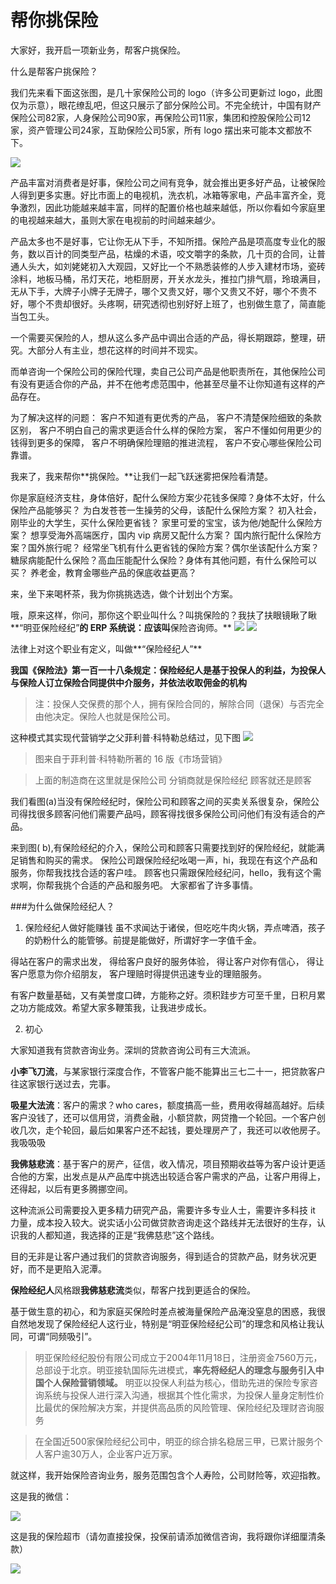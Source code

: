 # 帮你挑保险

大家好，我开启一项新业务，帮客户挑保险。

什么是帮客户挑保险？

我们先来看下面这张图，是几十家保险公司的 logo（许多公司更新过 logo，此图仅为示意），眼花缭乱吧，但这只展示了部分保险公司。不完全统计，中国有财产保险公司82家，人身保险公司90家，再保险公司11家，集团和控股保险公司12家，资产管理公司24家，互助保险公司5家，所有 logo 摆出来可能本文都放不下。


![](https://wx1.sinaimg.cn/mw1024/627dcbbdgy1gbpzpnnziej20s80jc1kx.jpg)

产品丰富对消费者是好事，保险公司之间有竞争，就会推出更多好产品，让被保险人得到更多实惠。好比市面上的电视机，洗衣机，冰箱等家电，产品丰富齐全，竞争激烈，因此功能越来越丰富，同样的配置价格也越来越低，所以你看如今家庭里的电视越来越大，虽则大家在电视前的时间越来越少。

产品太多也不是好事，它让你无从下手，不知所措。保险产品是项高度专业化的服务，数以百计的同类型产品，枯燥的术语，咬文嚼字的条款，几十页的合同，让普通人头大，如刘姥姥初入大观园，又好比一个不熟悉装修的人步入建材市场，瓷砖涂料，地板马桶，吊灯天花，地柜厨房，开关水龙头，推拉门排气扇，玲琅满目，无从下手，大牌子小牌子无牌子，哪个又贵又好，哪个又贵又不好，哪个不贵不好，哪个不贵却很好。头疼啊，研究透彻也别好好上班了，也别做生意了，简直能当包工头。

一个需要买保险的人，想从这么多产品中调出合适的产品，得长期跟踪，整理，研究。大部分人有主业，想花这样的时间并不现实。

而单咨询一个保险公司的保险代理，卖自己公司产品是他职责所在，其他保险公司有没有更适合你的产品，并不在他考虑范围中，他甚至尽量不让你知道有这样的产品存在。

为了解决这样的问题：
客户不知道有更优秀的产品，
客户不清楚保险细致的条款区别，
客户不明白自己的需求更适合什么样的保险方案，
客户不懂如何用更少的钱得到更多的保障，
客户不明确保险理赔的推进流程，
客户不安心哪些保险公司靠谱。

我来了，我来帮你**挑保险。**让我们一起飞跃迷雾把保险看清楚。

你是家庭经济支柱，身体倍好，配什么保险方案少花钱多保障？身体不太好，什么保险产品能够买？
为白发苍苍一生操劳的父母，该配什么保险方案？
初入社会，刚毕业的大学生，买什么保险更省钱？
家里可爱的宝宝，该为他/她配什么保险方案？
想享受海外高端医疗，国内 vip 病房又配什么方案？
国内旅行配什么保险方案？国外旅行呢？
经常坐飞机有什么更省钱的保险方案？偶尔坐该配什么方案？
糖尿病能配什么保险？高血压能配什么保险？身体有其他问题，有什么保险可以买？
养老金，教育金哪些产品的保底收益更高？

来，坐下来喝杯茶，我为你挑挑选选，做个计划出个方案。

哦，原来这样，你问，那你这个职业叫什么？叫挑保险的？我扶了扶眼镜瞅了瞅**“明亚保险经纪”**的 ERP 系统说：应该叫**保险咨询师。**
![](https://wx3.sinaimg.cn/mw1024/627dcbbdgy1gbq05l1hp2j20sc042jx2.jpg)
![](https://wx3.sinaimg.cn/mw1024/627dcbbdgy1gbq0cjvn75j228s0ro0yq.jpg)

法律上对这个职业有定义，叫做**“保险经纪人”**

**我国《保险法》第一百一十八条规定：保险经纪人是基于投保人的利益，为投保人与保险人订立保险合同提供中介服务，并依法收取佣金的机构**

>注：投保人交保费的那个人，拥有保险合同的，解除合同（退保）与否完全由他决定。保险人也就是保险公司。


这种模式其实‎现代营销学之父菲利普·科特勒总结过，见下图
![](https://wx2.sinaimg.cn/mw1024/627dcbbdgy1gbq06z3vdnj20so0c2e5g.jpg)

>图来自于菲利普·科特勒所著的 16 版《市场营销》


>上面的制造商在这里就是保险公司
>分销商就是保险经纪
>顾客就还是顾客

我们看图(a)当没有保险经纪时，保险公司和顾客之间的买卖关系很复杂，保险公司得找很多顾客问他们需要产品吗，顾客得找很多保险公司问他们有没有适合的产品。

来到图( b),有保险经纪的介入，保险公司和顾客只需要找到好的保险经纪，就能满足销售和购买的需求。
保险公司跟保险经纪吆喝一声，hi，我现在有这个产品和服务，你帮我找找合适的客户哇。
顾客也只需跟保险经纪问，hello，我有这个需求啊，你帮我挑个合适的产品和服务吧。
大家都省了许多事情。


###为什么做保险经纪人？

1. 保险经纪人做好能赚钱
虽不求闻达于诸侯，但吃吃牛肉火锅，弄点啤酒，孩子的奶粉什么的能管够。前提是能做好，所谓好字一字值千金。

得站在客户的需求出发，
得给客户良好的服务体验，
得让客户对你有信心，
得让客户愿意为你介绍朋友，
客户理赔时得提供迅速专业的理赔服务。

有客户数量基础，又有美誉度口碑，方能称之好。须积跬步方可至千里，日积月累之功方能成效。希望大家多鞭策我，让我进步成长。

2. 初心

大家知道我有贷款咨询业务。深圳的贷款咨询公司有三大流派。

**小李飞刀流**，与某家银行深度合作，不管客户能不能算出三七二十一，把贷款客户往这家银行送过去，完事。

**吸星大法流**：客户的需求？who cares，额度搞高一些，费用收得越高越好。后续客户没钱了，还可以信用贷，消费金融，小额贷款，网贷撸一个轮回。一个客户创收几次，走个轮回，最后如果客户还不起钱，要处理房产了，我还可以收他房子。我吸吸吸

**我佛慈悲流**：基于客户的房产，征信，收入情况，项目预期收益等为客户设计更适合他的方案，出发点是从产品库中挑选出较适合客户需求的产品，让客户用得上，还得起，以后有更多腾挪空间。

这种流派公司需要投入更多精力研究产品，需要许多专业人士，需要许多科技 it 力量，成本投入较大。说实话小公司做贷款咨询走这个路线并无法很好的生存，认识我的人都知道，我选择的正是“我佛慈悲”这个路线。

目的无非是让客户通过我们的贷款咨询服务，得到适合的贷款产品，财务状况更好，而不是更陷入泥潭。

**保险经纪人**风格跟**我佛慈悲流**类似，帮客户找到更适合的保险。

基于做生意的初心，和为家庭买保险时差点被海量保险产品淹没窒息的困惑，我很自然地发现了保险经纪人这行业，特别是“明亚保险经纪公司”的理念和风格让我认同，可谓“同频吸引”。

>明亚保险经纪股份有限公司成立于2004年11月18日，注册资金7560万元，总部设于北京。明亚接轨国际先进模式，**率先将经纪人的理念与服务引入中国个人保险营销领域。**
>  明亚以投保人利益为核心，借助先进的保险专家咨询系统与投保人进行深入沟通，根据其个性化需求，为投保人量身定制性价比最优的保险解决方案，并提供高品质的风险管理、保险经纪及理财咨询服务

>在全国近500家保险经纪公司中，明亚的综合排名稳居三甲，已累计服务个人客户逾30万人，企业客户近万家。


就这样，我开始保险咨询业务，服务范围包含个人寿险，公司财险等，欢迎指教。

这是我的微信：

![](https://wx4.sinaimg.cn/mw1024/627dcbbdgy1gbq0gha1o7j20ra0r816r.jpg)

这是我的保险超市（请勿直接投保，投保前请添加微信咨询，我将跟你详细厘清条款）


![](https://wx4.sinaimg.cn/mw1024/627dcbbdgy1gbq0gwz9npj208y08ytat.jpg)
